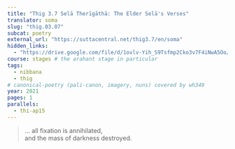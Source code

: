 ```yaml
---
title: "Thig 3.7 Selā Therīgāthā: The Elder Selā's Verses"
translator: soma
slug: "thig.03.07"
subcat: poetry
external_url: "https://suttacentral.net/thig3.7/en/soma"
hidden_links:
  - "https://drive.google.com/file/d/1ovlv-Yih_S9Tsfmp2Cko3v7F4iNwA5Oo/view?usp=drivesdk"
course: stages # the arahant stage in particular
tags:
  - nibbana
  - thig
# canonical-poetry (pali-canon, imagery, nuns) covered by wh349
year: 2021
pages: 1
parallels:
  - thi-ap15
---
```


> ... all fixation is annihilated,  
and the mass of darkness destroyed.
